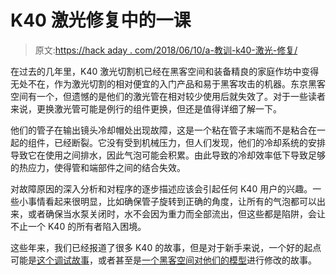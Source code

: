 # K40 激光修复中的一课

> 原文:[https://hack aday . com/2018/06/10/a-教训-k40-激光-修复/](https://hackaday.com/2018/06/10/a-lesson-in-k40-laser-repair/)

在过去的几年里，K40 激光切割机已经在黑客空间和装备精良的家庭作坊中变得无处不在，作为激光切割的相对便宜的入门产品和易于黑客攻击的机器。东京黑客空间有一个，但遗憾的是他们的激光管在相对较少使用后就失效了。对于一些读者来说，更换激光管可能是例行的组件更换，但还是值得详细了解一下。

他们的管子在输出镜头冷却帽处出现故障，这是一个粘在管子末端而不是粘合在一起的组件，已经断裂。它没有受到机械压力，但人们发现，他们的冷却系统的安排导致它在使用之间排水，因此气泡可能会积累。由此导致的冷却效率低下导致足够的热应力，使得管和端部件之间的结合失效。

对故障原因的深入分析和对程序的逐步描述应该会引起任何 K40 用户的兴趣。一些小事情看起来很明显，比如确保管子旋转到正确的角度，让所有的气泡都可以出来，或者确保当水泵关闭时，水不会因为重力而全部流出，但这些都是陷阱，会让不止一个 K40 的所有者陷入困境。

这些年来，我们已经报道了很多 K40 的故事，但是对于新手来说，一个好的起点可能是[这个调试故事](https://hackaday.com/2017/08/16/bringing-a-50-watt-laser-cutter-to-life/)，或者甚至是[一个黑客空间对他们的模型](https://hackaday.com/2017/11/22/hacking-a-k40-laser-cutter/)进行修改的故事。
